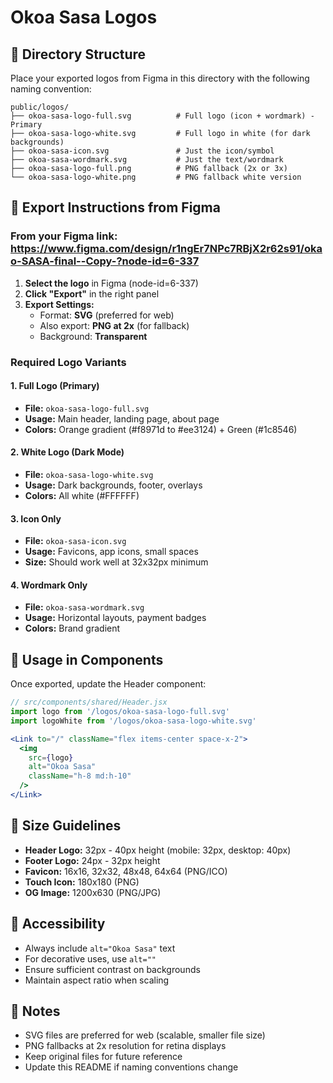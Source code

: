 # Okoa Sasa Logos

## 📁 Directory Structure

Place your exported logos from Figma in this directory with the following naming convention:

```
public/logos/
├── okoa-sasa-logo-full.svg          # Full logo (icon + wordmark) - Primary
├── okoa-sasa-logo-white.svg         # Full logo in white (for dark backgrounds)
├── okoa-sasa-icon.svg               # Just the icon/symbol
├── okoa-sasa-wordmark.svg           # Just the text/wordmark
├── okoa-sasa-logo-full.png          # PNG fallback (2x or 3x)
└── okoa-sasa-logo-white.png         # PNG fallback white version
```

## 🎨 Export Instructions from Figma

### From your Figma link: https://www.figma.com/design/r1ngEr7NPc7RBjX2r62s91/okao-SASA-final--Copy-?node-id=6-337

1. **Select the logo** in Figma (node-id=6-337)
2. **Click "Export"** in the right panel
3. **Export Settings:**
   - Format: **SVG** (preferred for web)
   - Also export: **PNG at 2x** (for fallback)
   - Background: **Transparent**

### Required Logo Variants

#### 1. Full Logo (Primary)
- **File:** `okoa-sasa-logo-full.svg`
- **Usage:** Main header, landing page, about page
- **Colors:** Orange gradient (#f8971d to #ee3124) + Green (#1c8546)

#### 2. White Logo (Dark Mode)
- **File:** `okoa-sasa-logo-white.svg`
- **Usage:** Dark backgrounds, footer, overlays
- **Colors:** All white (#FFFFFF)

#### 3. Icon Only
- **File:** `okoa-sasa-icon.svg`
- **Usage:** Favicons, app icons, small spaces
- **Size:** Should work well at 32x32px minimum

#### 4. Wordmark Only
- **File:** `okoa-sasa-wordmark.svg`
- **Usage:** Horizontal layouts, payment badges
- **Colors:** Brand gradient

## 🔧 Usage in Components

Once exported, update the Header component:

```jsx
// src/components/shared/Header.jsx
import logo from '/logos/okoa-sasa-logo-full.svg'
import logoWhite from '/logos/okoa-sasa-logo-white.svg'

<Link to="/" className="flex items-center space-x-2">
  <img 
    src={logo} 
    alt="Okoa Sasa" 
    className="h-8 md:h-10"
  />
</Link>
```

## 📏 Size Guidelines

- **Header Logo:** 32px - 40px height (mobile: 32px, desktop: 40px)
- **Footer Logo:** 24px - 32px height
- **Favicon:** 16x16, 32x32, 48x48, 64x64 (PNG/ICO)
- **Touch Icon:** 180x180 (PNG)
- **OG Image:** 1200x630 (PNG/JPG)

## 🎯 Accessibility

- Always include `alt="Okoa Sasa"` text
- For decorative uses, use `alt=""`
- Ensure sufficient contrast on backgrounds
- Maintain aspect ratio when scaling

## 📝 Notes

- SVG files are preferred for web (scalable, smaller file size)
- PNG fallbacks at 2x resolution for retina displays
- Keep original files for future reference
- Update this README if naming conventions change
